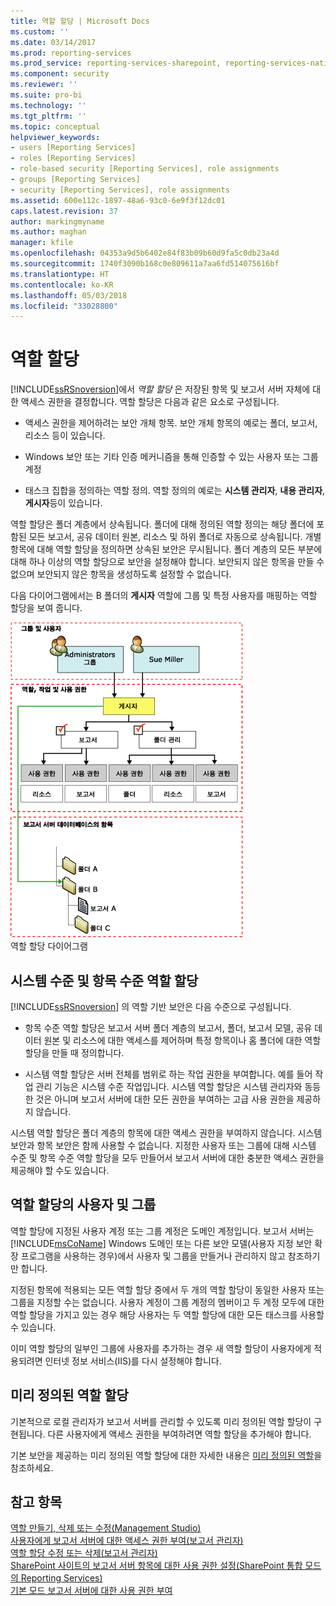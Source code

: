 ```yaml
---
title: 역할 할당 | Microsoft Docs
ms.custom: ''
ms.date: 03/14/2017
ms.prod: reporting-services
ms.prod_service: reporting-services-sharepoint, reporting-services-native
ms.component: security
ms.reviewer: ''
ms.suite: pro-bi
ms.technology: ''
ms.tgt_pltfrm: ''
ms.topic: conceptual
helpviewer_keywords:
- users [Reporting Services]
- roles [Reporting Services]
- role-based security [Reporting Services], role assignments
- groups [Reporting Services]
- security [Reporting Services], role assignments
ms.assetid: 600e112c-1897-48a6-93c0-6e9f3f12dc01
caps.latest.revision: 37
author: markingmyname
ms.author: maghan
manager: kfile
ms.openlocfilehash: 04353a9d5b6402e84f83b09b60d9fa5c0db23a4d
ms.sourcegitcommit: 1740f3090b168c0e809611a7aa6fd514075616bf
ms.translationtype: HT
ms.contentlocale: ko-KR
ms.lasthandoff: 05/03/2018
ms.locfileid: "33028800"
---
```

# <a name="role-assignments"></a>역할 할당
  [!INCLUDE[ssRSnoversion](../../includes/ssrsnoversion-md.md)]에서 *역할 할당* 은 저장된 항목 및 보고서 서버 자체에 대한 액세스 권한을 결정합니다. 역할 할당은 다음과 같은 요소로 구성됩니다.  
  
-   액세스 권한을 제어하려는 보안 개체 항목. 보안 개체 항목의 예로는 폴더, 보고서, 리소스 등이 있습니다.  
  
-   Windows 보안 또는 기타 인증 메커니즘을 통해 인증할 수 있는 사용자 또는 그룹 계정  
  
-   태스크 집합을 정의하는 역할 정의. 역할 정의의 예로는 **시스템 관리자**, **내용 관리자**, **게시자**등이 있습니다.  
  
 역할 할당은 폴더 계층에서 상속됩니다. 폴더에 대해 정의된 역할 정의는 해당 폴더에 포함된 모든 보고서, 공유 데이터 원본, 리소스 및 하위 폴더로 자동으로 상속됩니다. 개별 항목에 대해 역할 할당을 정의하면 상속된 보안은 무시됩니다. 폴더 계층의 모든 부분에 대해 하나 이상의 역할 할당으로 보안을 설정해야 합니다. 보안되지 않은 항목을 만들 수 없으며 보안되지 않은 항목을 생성하도록 설정할 수 없습니다.  
  
 다음 다이어그램에서는 B 폴더의 **게시자** 역할에 그룹 및 특정 사용자를 매핑하는 역할 할당을 보여 줍니다.  
  
 ![역할 할당 다이어그램](../../reporting-services/security/media/report-securityarch.gif "역할 할당 다이어그램")  
역할 할당 다이어그램  
  
## <a name="system-level-and-item-level-role-assignments"></a>시스템 수준 및 항목 수준 역할 할당  
 [!INCLUDE[ssRSnoversion](../../includes/ssrsnoversion-md.md)] 의 역할 기반 보안은 다음 수준으로 구성됩니다.  
  
-   항목 수준 역할 할당은 보고서 서버 폴더 계층의 보고서, 폴더, 보고서 모델, 공유 데이터 원본 및 리소스에 대한 액세스를 제어하며 특정 항목이나 홈 폴더에 대한 역할 할당을 만들 때 정의합니다.  
  
-   시스템 역할 할당은 서버 전체를 범위로 하는 작업 권한을 부여합니다. 예를 들어 작업 관리 기능은 시스템 수준 작업입니다. 시스템 역할 할당은 시스템 관리자와 동등한 것은 아니며 보고서 서버에 대한 모든 권한을 부여하는 고급 사용 권한을 제공하지 않습니다.  
  
 시스템 역할 할당은 폴더 계층의 항목에 대한 액세스 권한을 부여하지 않습니다. 시스템 보안과 항목 보안은 함께 사용할 수 없습니다. 지정한 사용자 또는 그룹에 대해 시스템 수준 및 항목 수준 역할 할당을 모두 만들어서 보고서 서버에 대한 충분한 액세스 권한을 제공해야 할 수도 있습니다.  
  
## <a name="users-and-groups-in-role-assignments"></a>역할 할당의 사용자 및 그룹  
 역할 할당에 지정된 사용자 계정 또는 그룹 계정은 도메인 계정입니다. 보고서 서버는 [!INCLUDE[msCoName](../../includes/msconame-md.md)] Windows 도메인 또는 다른 보안 모델(사용자 지정 보안 확장 프로그램을 사용하는 경우)에서 사용자 및 그룹을 만들거나 관리하지 않고 참조하기만 합니다.  
  
 지정된 항목에 적용되는 모든 역할 할당 중에서 두 개의 역할 할당이 동일한 사용자 또는 그룹을 지정할 수는 없습니다. 사용자 계정이 그룹 계정의 멤버이고 두 계정 모두에 대한 역할 할당을 가지고 있는 경우 해당 사용자는 두 역할 할당에 대한 모든 태스크를 사용할 수 있습니다.  
  
 이미 역할 할당의 일부인 그룹에 사용자를 추가하는 경우 새 역할 할당이 사용자에게 적용되려면 인터넷 정보 서비스(IIS)를 다시 설정해야 합니다.  
  
## <a name="predefined-role-assignments"></a>미리 정의된 역할 할당  
 기본적으로 로컬 관리자가 보고서 서버를 관리할 수 있도록 미리 정의된 역할 할당이 구현됩니다. 다른 사용자에게 액세스 권한을 부여하려면 역할 할당을 추가해야 합니다.  
  
 기본 보안을 제공하는 미리 정의된 역할 할당에 대한 자세한 내용은 [미리 정의된 역할](../../reporting-services/security/role-definitions-predefined-roles.md)을 참조하세요.  
  
## <a name="see-also"></a>참고 항목  
 [역할 만들기, 삭제 또는 수정&#40;Management Studio&#41;](../../reporting-services/security/role-definitions-create-delete-or-modify.md)   
 [사용자에게 보고서 서버에 대한 액세스 권한 부여&#40;보고서 관리자&#41;](../../reporting-services/security/grant-user-access-to-a-report-server-report-manager.md)   
 [역할 할당 수정 또는 삭제&#40;보고서 관리자&#41;](../../reporting-services/security/role-assignments-modify-or-delete.md)   
 [SharePoint 사이트의 보고서 서버 항목에 대한 사용 권한 설정&#40;SharePoint 통합 모드의 Reporting Services&#41;](../../reporting-services/security/set-permissions-for-report-server-items-on-a-sharepoint-site.md)   
 [기본 모드 보고서 서버에 대한 사용 권한 부여](../../reporting-services/security/granting-permissions-on-a-native-mode-report-server.md)  
  
  
